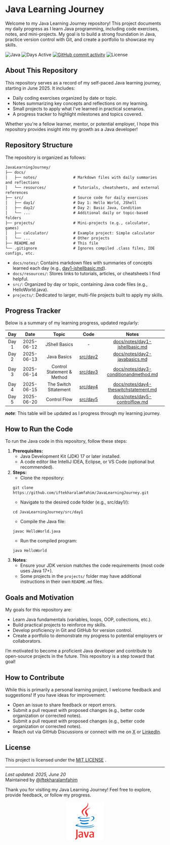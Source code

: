 # Java Learning Journey
Welcome to my Java Learning Journey repository! This project documents my daily progress as I learn Java programming, including code exercises, notes, and mini-projects. My goal is to build a strong foundation in Java, practice version control with Git, and create a portfolio to showcase my skills.

![Java](https://img.shields.io/badge/Java-Learning-red?logo=java&logoColor=white)
![Days Active](https://img.shields.io/badge/Day-5-blue)
[![GitHub commit activity](https://img.shields.io/github/commit-activity/m/iftekharalamfahim/JavaLearningJourney)](https://github.com/iftekharalamfahim/JavaLearningJourney/commits)
![License](https://img.shields.io/badge/License-MIT-yellow.svg)
## About This Repository  
This repository serves as a record of my self-paced Java learning journey, starting in June 2025. It includes:  
- Daily coding exercises organized by date or topic.
- Notes summarizing key concepts and reflections on my learning.
- Small projects to apply what I've learned in practical scenarios.
- A progress tracker to highlight milestones and topics covered.  

Whether you're a fellow learner, mentor, or potential employer, I hope this repository provides insight into my growth as a Java developer!  

## Repository Structure
The repository is organized as follows:
```
JavaLearningJourney/
├── docs/
│   ├── notes/                # Markdown files with daily summaries and reflections
│   └── resources/            # Tutorials, cheatsheets, and external references
├── src/                      # Source code for daily exercises
│   ├── day1/                 # Day 1: Hello World, JShell
│   ├── day2/                 # Day 2: Basic Java, Condition 
│   └── ...                   # Additional daily or topic-based folders
├── projects/                 # Mini-projects (e.g., calculator, games)
│   ├── calculator/           # Example project: Simple calculator
│   └── ...                   # Other projects
├── README.md                 # This file
└── .gitignore                # Ignores compiled .class files, IDE configs, etc.
```

- `docs/notes/`: Contains markdown files with summaries of concepts learned each day (e.g., [day1-jshellbasic.md](docs/notes/day1-jshellbasic.md)).
- `docs/resources/`: Stores links to tutorials, articles, or cheatsheets I find helpful.
- `src/`: Organized by day or topic, containing Java code files (e.g., HelloWorld.java).
- `projects/`: Dedicated to larger, multi-file projects built to apply my skills.
## Progress Tracker
Below is a summary of my learning progress, updated regularly:

|  Day  |    Date    |           Topic            |                               Code                                |                              Notes                               |
|:-----:|:----------:|:--------------------------:|:-----------------------------------------------------------------:|:----------------------------------------------------------------:|
| Day 1 | 2025-06-12 |       JShell Basics        |                                 -                                 | [docs/notes/day1-jshellbasic.md](docs/notes/day1-jshellbasic.md) |  
| Day 2 | 2025-06-13 |        Java Basics         |                       [src/day2](src/day2)                        | [docs/notes/day2-javabasics.md](docs/notes/day2-javabasics.md)                                                                 |
| Day 3 | 2025-06-14 | Control Statement & Method |                       [src/day3](src/day3)                        |              [docs/notes/day3-conditionandmethod.md](docs/notes/day3-conditionandmethod.md)                                                                                                                  |
| Day 4 | 2025-06-15 |   The Switch Sttatement    |             [src/day4](src/day4)                                                      |[docs/notes/day4-theswitchstatement.md](docs/notes/day4-theswitchstatement.md)                                                                                                                                                                                                              |
| Day 5 | 2025-06-20 |        Control Flow        |                 [src/day5](src/day5)                                                                      |  [docs/notes/day5-controlflow.md](docs/notes/day5-controlflow.md)                                                                                                                                                                                                                                                                                          |

***_note_***: This table will be updated as I progress through my learning journey.
## How to Run the Code
To run the Java code in this repository, follow these steps:
1. **Prerequisites:**
     - Java Development Kit (JDK) 17 or later installed.
     - A code editor like IntelliJ IDEA, Eclipse, or VS Code (optional but recommended).
2. **Steps:**
     - Clone the repository:
   ```shell
   git clone https://github.com/iftekharalamfahim/JavaLearningJourney.git
   ```
     - Navigate to the desired code folder (e.g., src/day1/):
   ```shell
   cd JavaLearningJourney/src/day1
   ```
     - Compile the Java file:
   ```shell
   javac HelloWorld.java
   ```
     - Run the compiled program:
   ```shell
   java HelloWorld
   ```
3. **Notes**:
   - Ensure your JDK version matches the code requirements (most code uses Java 17+).
   - Some projects in the `projects/` folder may have additional instructions in their own `README.md` files.
## Goals and Motivation
My goals for this repository are:
- Learn Java fundamentals (variables, loops, OOP, collections, etc.).
- Build practical projects to reinforce my skills.
- Develop proficiency in Git and GitHub for version control.
- Create a portfolio to demonstrate my progress to potential employers or collaborators.  

I’m motivated to become a proficient Java developer and contribute to open-source projects in the future. This repository is a step toward that goal!
## How to Contribute
While this is primarily a personal learning project, I welcome feedback and suggestions! If you have ideas for improvement:
- Open an issue to share feedback or report errors.
- Submit a pull request with proposed changes (e.g., better code organization or corrected notes).
- Submit a pull request with proposed changes (e.g., better code organization or corrected notes).
- Reach out via GitHub Discussions or connect with me on [X](https://x.com/_IftekharFahim) or [LinkedIn](https://www.linkedin.com/in/iftekharalamfahim/).
## License
  This project is licensed under the [MIT  LICENSE](LICENSE) .
  ***
*Last updated: 2025, June 20*    
Maintained by [@iftekharalamfahim](https://github.com/iftekharalamfahim)  
  

Thank you for visiting my Java Learning Journey! Feel free to explore, provide feedback, or follow my progress.
<div align="center">
  <a href="https://www.java.com/">
    <img src="https://raw.githubusercontent.com/devicons/devicon/master/icons/java/java-original-wordmark.svg" alt="Java" width="120"/>
  </a>
</div>  


 